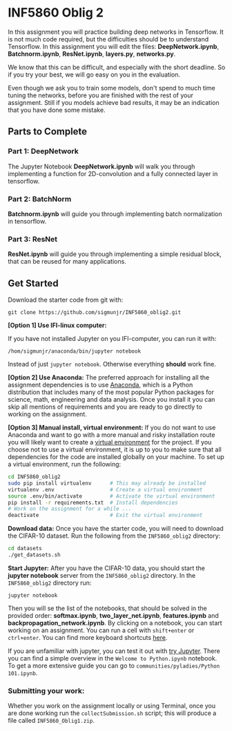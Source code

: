 # INF5860 Oblig 2

In this assignment you will practice building deep networks in Tensorflow. It is not much code required, but
the difficulties should be to understand Tensorflow. In this assignment you will edit the files: **DeepNetwork.ipynb**,
**Batchnorm.ipynb**, **ResNet.ipynb**, **layers.py**, **networks.py**.

We know that this can be difficult, and especially with the short deadline. So if you try your best, we will
go easy on you in the evaluation.

Even though we ask you to train some models, don't spend to much time tuning the networks, before you are finished
with the rest of your assignment. Still if you models achieve bad results, it may be an indication that you
have done some mistake.

## Parts to Complete

### Part 1: DeepNetwork
The Jupyter Notebook **DeepNetwork.ipynb** will walk you through implementing a function for 2D-convolution and
a fully connected layer in tensorflow.

### Part 2: BatchNorm
**Batchnorm.ipynb** will guide you through implementing batch normalization in tensorflow.

### Part 3: ResNet
**ResNet.ipynb** will guide you through implementing a simple residual block, that can be reused for many applications.

## Get Started
Download the starter code from git with:

    git clone https://github.com/sigmunjr/INF5860_oblig2.git

**[Option 1] Use IFI-linux computer:**

If you have not installed Jupyter on you IFI-computer, you can run it with:

    /hom/sigmunjr/anaconda/bin/jupyter notebook

Instead of just `jupyter notebook`. Otherwise everything **should** work fine.

**[Option 2] Use Anaconda:**
The preferred approach for installing all the assignment dependencies is to use
[Anaconda](https://www.continuum.io/downloads), which is a Python distribution
that includes many of the most popular Python packages for science, math,
engineering and data analysis. Once you install it you can skip all mentions of
requirements and you are ready to go directly to working on the assignment.

**[Option 3] Manual install, virtual environment:**
If you do not want to use Anaconda and want to go with a more manual and risky
installation route you will likely want to create a
[virtual environment](http://docs.python-guide.org/en/latest/dev/virtualenvs/)
for the project. If you choose not to use a virtual environment, it is up to you
to make sure that all dependencies for the code are installed globally on your
machine. To set up a virtual environment, run the following:

```bash
cd INF5860_oblig2
sudo pip install virtualenv      # This may already be installed
virtualenv .env                  # Create a virtual environment
source .env/bin/activate         # Activate the virtual environment
pip install -r requirements.txt  # Install dependencies
# Work on the assignment for a while ...
deactivate                       # Exit the virtual environment
```

**Download data:**
Once you have the starter code, you will need to download the CIFAR-10 dataset.
Run the following from the `INF5860_oblig2` directory:

```bash
cd datasets
./get_datasets.sh
```


**Start Jupyter:**
After you have the CIFAR-10 data, you should start the **jupyter notebook** server
from the `INF5860_oblig2` directory. In the `INF5860_oblig2` directory run:

    jupyter notebook
    
Then you will se the list of the notebooks, that should be solved in the provided order: **softmax.ipynb**, **two_layer_net.ipynb**, **features.ipynb** and **backpropagation_network.ipynb**.
By clicking on a notebook, you can start working on an assignment. You can run a cell with `shift+enter` or `ctrl+enter`. You can find more
keyboard shortcuts [here](https://www.cheatography.com/weidadeyue/cheat-sheets/jupyter-notebook/).

If you are unfamiliar with jupyter, you can test it out with [try Jupyter](https://try.jupyter.org/). There you can find a simple overview
in the `Welcome to Python.ipynb` notebook. To get a more extensive guide you can go to `communities/pyladies/Python 101.ipynb`.



### Submitting your work:
Whether you work on the assignment locally or using Terminal, once you are done
working run the `collectSubmission.sh` script; this will produce a file called
`INF5860_Oblig1.zip`. 

